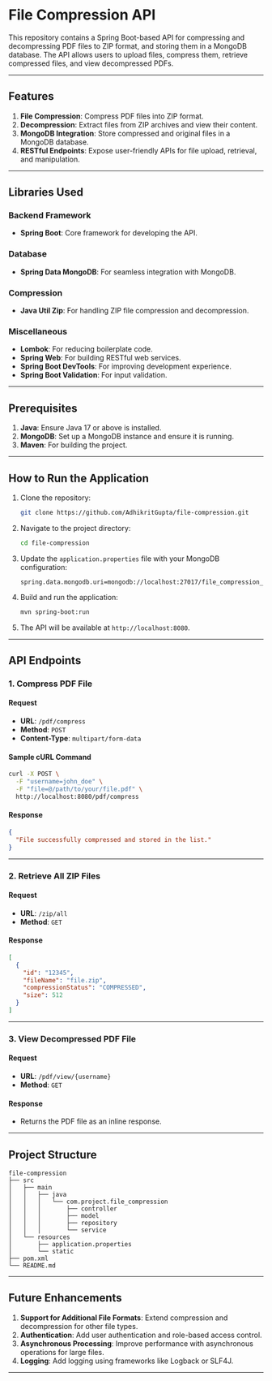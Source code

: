 # File Compression API

This repository contains a Spring Boot-based API for compressing and decompressing PDF files to ZIP format, and storing them in a MongoDB database. The API allows users to upload files, compress them, retrieve compressed files, and view decompressed PDFs.

---

## Features

1. **File Compression**: Compress PDF files into ZIP format.
2. **Decompression**: Extract files from ZIP archives and view their content.
3. **MongoDB Integration**: Store compressed and original files in a MongoDB database.
4. **RESTful Endpoints**: Expose user-friendly APIs for file upload, retrieval, and manipulation.

---

## Libraries Used

### Backend Framework

- **Spring Boot**: Core framework for developing the API.

### Database

- **Spring Data MongoDB**: For seamless integration with MongoDB.

### Compression

- **Java Util Zip**: For handling ZIP file compression and decompression.

### Miscellaneous

- **Lombok**: For reducing boilerplate code.
- **Spring Web**: For building RESTful web services.
- **Spring Boot DevTools**: For improving development experience.
- **Spring Boot Validation**: For input validation.

---

## Prerequisites

1. **Java**: Ensure Java 17 or above is installed.
2. **MongoDB**: Set up a MongoDB instance and ensure it is running.
3. **Maven**: For building the project.

---

## How to Run the Application

1. Clone the repository:

   ```bash
   git clone https://github.com/AdhikritGupta/file-compression.git
   ```

2. Navigate to the project directory:

   ```bash
   cd file-compression
   ```

3. Update the `application.properties` file with your MongoDB configuration:

   ```properties
   spring.data.mongodb.uri=mongodb://localhost:27017/file_compression_db
   ```

4. Build and run the application:

   ```bash
   mvn spring-boot:run
   ```

5. The API will be available at `http://localhost:8080`.

---

## API Endpoints

### 1. **Compress PDF File**

#### Request

- **URL**: `/pdf/compress`
- **Method**: `POST`
- **Content-Type**: `multipart/form-data`

#### Sample cURL Command

```bash
curl -X POST \
  -F "username=john_doe" \
  -F "file=@/path/to/your/file.pdf" \
  http://localhost:8080/pdf/compress
```

#### Response

```json
{
  "File successfully compressed and stored in the list."
}
```

---

### 2. **Retrieve All ZIP Files**

#### Request

- **URL**: `/zip/all`
- **Method**: `GET`

#### Response

```json
[
  {
    "id": "12345",
    "fileName": "file.zip",
    "compressionStatus": "COMPRESSED",
    "size": 512
  }
]
```

---

### 3. **View Decompressed PDF File**

#### Request

- **URL**: `/pdf/view/{username}`
- **Method**: `GET`

#### Response

- Returns the PDF file as an inline response.

---

## Project Structure

```
file-compression
├── src
│   ├── main
│   │   ├── java
│   │   │   └── com.project.file_compression
│   │   │       ├── controller
│   │   │       ├── model
│   │   │       ├── repository
│   │   │       └── service
│   └── resources
│       ├── application.properties
│       └── static
├── pom.xml
└── README.md
```

---

## Future Enhancements

1. **Support for Additional File Formats**: Extend compression and decompression for other file types.
2. **Authentication**: Add user authentication and role-based access control.
3. **Asynchronous Processing**: Improve performance with asynchronous operations for large files.
4. **Logging**: Add logging using frameworks like Logback or SLF4J.

---

##
